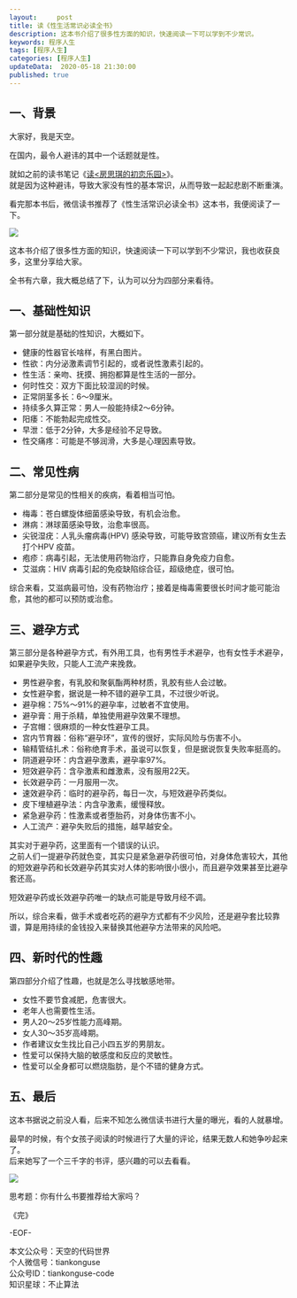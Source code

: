 ```yaml
---   
layout:     post  
title: 读《性生活常识必读全书》  
description: 这本书介绍了很多性方面的知识，快速阅读一下可以学到不少常识。  
keywords: 程序人生  
tags: [程序人生]    
categories: [程序人生]  
updateData:  2020-05-18 21:30:00  
published: true  
---  
```



## 一、背景  


大家好，我是天空。  


在国内，最令人避讳的其中一个话题就是性。  


就如之前的读书笔记《[读<房思琪的初恋乐园>](https://mp.weixin.qq.com/s/eaXIkqX_56_vrynAs_2V3w)》。  
就是因为这种避讳，导致大家没有性的基本常识，从而导致一起起悲剧不断重演。  


看完那本书后，微信读书推荐了《性生活常识必读全书》这本书，我便阅读了一下。  


![](https://res2020.tiankonguse.com/images/2020/05/18/001.png)


这本书介绍了很多性方面的知识，快速阅读一下可以学到不少常识，我也收获良多，这里分享给大家。  


全书有六章，我大概总结了下，认为可以分为四部分来看待。  


## 一、基础性知识  


第一部分就是基础的性知识，大概如下。  


* 健康的性器官长啥样，有黑白图片。  
* 性欲：内分泌激素调节引起的，或者说性激素引起的。  
* 性生活：亲吻、抚摸、拥抱都算是性生活的一部分。  
* 何时性交：双方下面比较湿润的时候。  
* 正常阴茎多长：6～9厘米。  
* 持续多久算正常：男人一般能持续2～6分钟。  
* 阳痿：不能勃起完成性交。  
* 早泄：低于2分钟，大多是经验不足导致。  
* 性交痛疼：可能是不够润滑，大多是心理因素导致。  


## 二、常见性病  


第二部分是常见的性相关的疾病，看着相当可怕。  


* 梅毒：苍白螺旋体细菌感染导致，有机会治愈。  
* 淋病：淋球菌感染导致，治愈率很高。  
* 尖锐湿疣：人乳头瘤病毒(HPV) 感染导致，可能导致宫颈癌，建议所有女生去打个HPV 疫苗。  
* 疱疹：病毒引起，无法使用药物治疗，只能靠自身免疫力自愈。  
* 艾滋病：HIV 病毒引起的免疫缺陷综合征，超级绝症，很可怕。  


综合来看，艾滋病最可怕，没有药物治疗；接着是梅毒需要很长时间才能可能治愈，其他的都可以预防或治愈。  


## 三、避孕方式  


第三部分是各种避孕方式，有外用工具，也有男性手术避孕，也有女性手术避孕，如果避孕失败，只能人工流产来挽救。  


* 男性避孕套，有乳胶和聚氨酯两种材质，乳胶有些人会过敏。  
* 女性避孕套，据说是一种不错的避孕工具，不过很少听说。  
* 避孕棉：75%～91%的避孕率，过敏者不宜使用。  
* 避孕膏：用于杀精，单独使用避孕效果不理想。  
* 子宫帽：很麻烦的一种女性避孕工具。  
* 宫内节育器：俗称“避孕环”，宣传的很好，实际风险与伤害不小。  
* 输精管结扎术：俗称绝育手术，虽说可以恢复，但是据说恢复失败率挺高的。  
* 阴道避孕环：内含避孕激素，避孕率97%。  
* 短效避孕药：含孕激素和雌激素，没有服用22天。  
* 长效避孕药：一月服用一次。  
* 速效避孕药：临时的避孕药，每日一次，与短效避孕药类似。  
* 皮下埋植避孕法：内含孕激素，缓慢释放。  
* 紧急避孕药：性激素或者堕胎药，对身体伤害不小。  
* 人工流产：避孕失败后的措施，越早越安全。  


其实对于避孕药，这里面有一个错误的认识。  
之前人们一提避孕药就色变，其实只是紧急避孕药很可怕，对身体危害较大，其他的短效避孕药和长效避孕药其实对人体的影响很小很小，而且避孕效果甚至比避孕套还高。  


短效避孕药或长效避孕药唯一的缺点可能是导致月经不调。  
 

所以，综合来看，做手术或者吃药的避孕方式都有不少风险，还是避孕套比较靠谱，算是用持续的金钱投入来替换其他避孕方法带来的风险吧。  


## 四、新时代的性趣  


第四部分介绍了性趣，也就是怎么寻找敏感地带。  


* 女性不要节食减肥，危害很大。  
* 老年人也需要性生活。  
* 男人20～25岁性能力高峰期。  
* 女人30～35岁高峰期。  
* 作者建议女生找比自己小四五岁的男朋友。  
* 性爱可以保持大脑的敏感度和反应的灵敏性。  
* 性爱可以全身都可以燃烧脂肪，是个不错的健身方式。  


## 五、最后  


这本书据说之前没人看，后来不知怎么微信读书进行大量的曝光，看的人就暴增。  


最早的时候，有个女孩子阅读的时候进行了大量的评论，结果无数人和她争吵起来了。  
后来她写了一个三千字的书评，感兴趣的可以去看看。  


![](https://res2020.tiankonguse.com/images/2020/05/18/002.png)


思考题：你有什么书要推荐给大家吗？  



《完》  


-EOF-  



本文公众号：天空的代码世界  
个人微信号：tiankonguse  
公众号ID：tiankonguse-code  
知识星球：不止算法  

